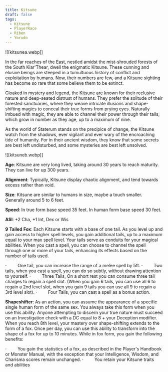 ```yaml
---
title: Kitsune
draft: false
tags:
  - Kitsune
  - PlayerRace
  - Riben
  - Yorudo
---
```


![[kitsunea.webp]]

In the far reaches of the East, nestled amidst the mist-shrouded forests of the South Kiar'Thear, dwell the enigmatic Kitsune. These cunning and elusive beings are steeped in a tumultuous history of conflict and exploitation by humans. Now, their numbers are few, and a Kitsune sighting has become so rare that some believe them to be extinct.

Cloaked in mystery and legend, the Kitsune are known for their reclusive nature and deep-seated distrust of humans. They prefer the solitude of their forested sanctuaries, where they weave intricate illusions and shape-shifting magics to conceal their true forms from prying eyes. Naturally imbued with magic, they are able to channel their power through their tails, which grow in number as they age, up to a maximum of nine.

​As the world of Staterum stands on the precipice of change, the Kitsune watch from the shadows, ever vigilant and ever wary of the encroaching tide of humanity. For in their ancient wisdom, they know that some secrets are best left undisturbed, and some mysteries are best left unsolved.

![[kitsuneb.webp]]

**Age**: Kitsune are very long lived, taking around 30 years to reach maturity. They can live for up 300 years.

**Alignment**: Typically, Kitsune display chaotic alignment, and tend towards excess rather than void.

**Size**: Kitsune are similar to humans in size, maybe a touch smaller. Generally around 5 to 6 feet.

**Speed**: In true form base speed 35 feet. In human form base speed 30 feet.

**ASI**: +2 Cha, +1 Int, Dex or Wis

**9** **Tailed** **Fox**: Each Kitsune starts with a base of one tail. As you level up and gain access to higher spell levels, you gain additional tails, up to a maximum equal to your max spell level. Your tails serve as conduits for your magical abilities. When you cast a spell, you can choose to channel the spell through one or more of your tails, enhancing its effects based on the number of tails used.

·         One tail, you can increase the range of a melee spell by 5ft.
·         Two tails, when you cast a spell, you can do so subtly, without drawing attention to yourself.
·         Three Tails, On a short rest you can consume three tail charges to regain a spell slot. (When you gain 6 tails, you can use all 6 to regain a 2nd level slot, when you gain 9 tails you can use all 9 to regain a 3rd level slot).
·         Four Tails, you can cast a spell as a bonus action.

**Shapeshifter**: As an action, you can assume the appearance of a specific single human form of the same sex. You always take this form when you use this ability. Anyone attempting to discern your true nature must succeed on an Investigation check with a DC equal to 8 + your Deception modifier. When you reach 8th level, your mastery over shape-shifting extends to the form of a fox. Once per day, you can use this ability to transform into the shape of a fox for up to 10 minutes. While in fox form, you gain the following benefits:

·         You gain the statistics of a fox, as described in the Player's Handbook or Monster Manual, with the exception that your Intelligence, Wisdom, and Charisma scores remain unchanged.
·         You retain your Kitsune traits and abilities